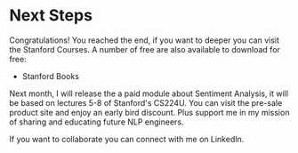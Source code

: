 # Next Steps

Congratulations! You reached the end, if you want to deeper you can visit the Stanford Courses. A number of free are also available to download for free:

* Stanford Books

Next month, I will release the a paid module about Sentiment Analysis, it will be based on lectures 5-8 of Stanford's CS224U. You can visit the pre-sale product site and enjoy an early bird discount. Plus support me in my mission of sharing and educating future NLP engineers.

If you want to collaborate you can connect with me on LinkedIn.
